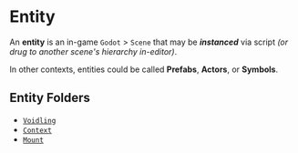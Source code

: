 # Entity
An **entity** is an in-game `Godot` > `Scene` that may be **_instanced_** via script _(or drug to another scene's hierarchy in-editor)_.

In other contexts, entities could be called **Prefabs**, **Actors**, or **Symbols**.

## Entity Folders
- [`Voidling`](Voidling)
- [`Context`](Context)
- [`Mount`](Mount)

